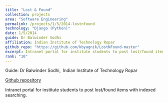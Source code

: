 ```yaml
---
title: "Lost & Found"
collection: projects
area: "Software Engineering"
permalink: /projects/1/5/2014-lostnfound
technology: "Django (Python)"
date: 1/5/2014
guide: Dr Balwinder Sodhi
affiliation: Indian Institute of Technology Ropar
github_repo: "https://github.com/kbyagnik/LostNFound-master"
excerpt: Intranet portal for institute students to post lost/found items with indexed searching.
rank: "10"
---
```


Guide: Dr Balwinder Sodhi,&ensp;Indian Institute of Technology Ropar 

[Github repository](https://github.com/kbyagnik/LostNFound-master)

Intranet portal for institute students to post lost/found items with indexed searching.
